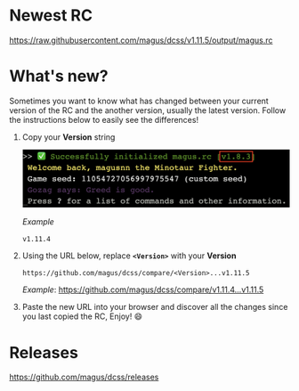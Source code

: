 # Newest RC

https://raw.githubusercontent.com/magus/dcss/v1.11.5/output/magus.rc

# What's new?

Sometimes you want to know what has changed between your current version
of the RC and the another version, usually the latest version.
Follow the instructions below to easily see the differences!

1. Copy your **Version** string

    ![Example screenshot highlighting magus.rc version string](https://raw.githubusercontent.com/magus/dcss/master/static/version-string-example.97956d.png)

    _Example_
    ```
    v1.11.4
    ```

1. Using the URL below, replace **`<Version>`** with your **Version**

    ```
    https://github.com/magus/dcss/compare/<Version>...v1.11.5
    ```
    _Example_: https://github.com/magus/dcss/compare/v1.11.4...v1.11.5

1. Paste the new URL into your browser and discover all the changes since you last copied the RC, Enjoy! 😄


# Releases

https://github.com/magus/dcss/releases


